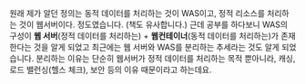 원래 제가 알던 정의는 동적 데이터를 처리하는 것이 WAS이고, 정적 리소스를 처리하는 것이 웹서버이다. 정도였습니다. (책도 유사합니다.)
근데 공부를 하다보니 WAS의 구성이 **웹 서버**(정적 데이터를 처리하는) + **웹컨테이너**(동적 데이터를 처리하는)가 존재한다는 것을 알게 되었고 최근에는 웹 서버와 WAS를 분리하는 추세라는 것도 알게 되었습니다. 분리하는 이유는 단순히 웹서버가 정적 데이터를 처리하는 목적 뿐아니라, 캐싱, 로드 밸런싱(헬스 체크), 보안 등의 이유 때문이라고 하는데요.